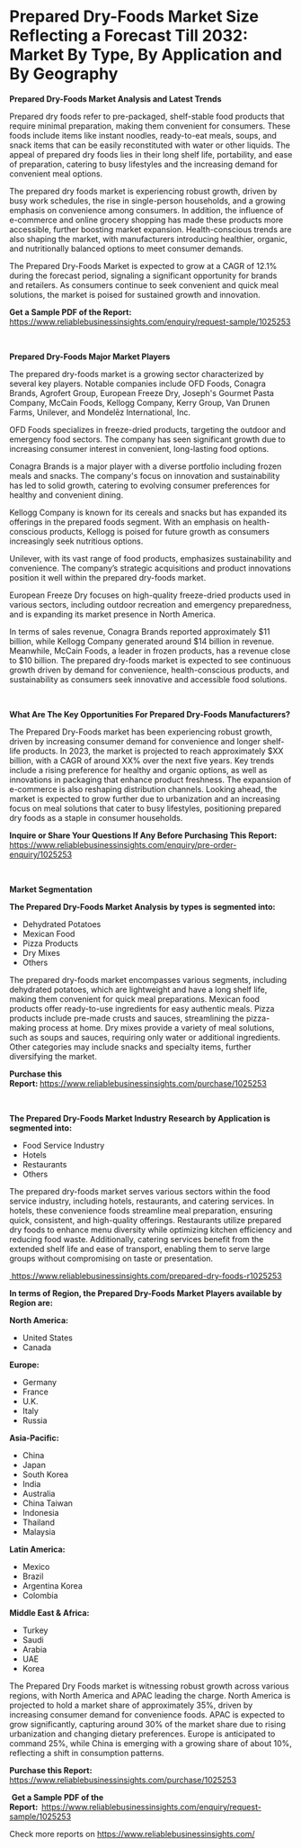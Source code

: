 <p><h1>Prepared Dry-Foods Market Size Reflecting a Forecast Till 2032: Market By Type, By Application and By Geography</h1></p><p><strong>Prepared Dry-Foods Market Analysis and Latest Trends</strong></p>
<p><p>Prepared dry foods refer to pre-packaged, shelf-stable food products that require minimal preparation, making them convenient for consumers. These foods include items like instant noodles, ready-to-eat meals, soups, and snack items that can be easily reconstituted with water or other liquids. The appeal of prepared dry foods lies in their long shelf life, portability, and ease of preparation, catering to busy lifestyles and the increasing demand for convenient meal options.</p><p>The prepared dry foods market is experiencing robust growth, driven by busy work schedules, the rise in single-person households, and a growing emphasis on convenience among consumers. In addition, the influence of e-commerce and online grocery shopping has made these products more accessible, further boosting market expansion. Health-conscious trends are also shaping the market, with manufacturers introducing healthier, organic, and nutritionally balanced options to meet consumer demands.</p><p>The Prepared Dry-Foods Market is expected to grow at a CAGR of 12.1% during the forecast period, signaling a significant opportunity for brands and retailers. As consumers continue to seek convenient and quick meal solutions, the market is poised for sustained growth and innovation.</p></p>
<p><strong>Get a Sample PDF of the Report:&nbsp;</strong> <a href="https://www.reliablebusinessinsights.com/enquiry/request-sample/1025253?utm_campaign=3356&utm_medium=2&utm_source=Github&utm_content=ia&utm_term=07042025&utm_id=prepared-dry-foods">https://www.reliablebusinessinsights.com/enquiry/request-sample/1025253</a></p>
<p>&nbsp;</p>
<p><strong>Prepared Dry-Foods Major Market Players</strong></p>
<p><p>The prepared dry-foods market is a growing sector characterized by several key players. Notable companies include OFD Foods, Conagra Brands, Agrofert Group, European Freeze Dry, Joseph's Gourmet Pasta Company, McCain Foods, Kellogg Company, Kerry Group, Van Drunen Farms, Unilever, and Mondelēz International, Inc.</p><p>OFD Foods specializes in freeze-dried products, targeting the outdoor and emergency food sectors. The company has seen significant growth due to increasing consumer interest in convenient, long-lasting food options.</p><p>Conagra Brands is a major player with a diverse portfolio including frozen meals and snacks. The company's focus on innovation and sustainability has led to solid growth, catering to evolving consumer preferences for healthy and convenient dining.</p><p>Kellogg Company is known for its cereals and snacks but has expanded its offerings in the prepared foods segment. With an emphasis on health-conscious products, Kellogg is poised for future growth as consumers increasingly seek nutritious options.</p><p>Unilever, with its vast range of food products, emphasizes sustainability and convenience. The company’s strategic acquisitions and product innovations position it well within the prepared dry-foods market.</p><p>European Freeze Dry focuses on high-quality freeze-dried products used in various sectors, including outdoor recreation and emergency preparedness, and is expanding its market presence in North America.</p><p>In terms of sales revenue, Conagra Brands reported approximately $11 billion, while Kellogg Company generated around $14 billion in revenue. Meanwhile, McCain Foods, a leader in frozen products, has a revenue close to $10 billion. The prepared dry-foods market is expected to see continuous growth driven by demand for convenience, health-conscious products, and sustainability as consumers seek innovative and accessible food solutions.</p></p>
<p>&nbsp;</p>
<p><strong>What Are The Key Opportunities For Prepared Dry-Foods Manufacturers?</strong></p>
<p><p>The Prepared Dry-Foods market has been experiencing robust growth, driven by increasing consumer demand for convenience and longer shelf-life products. In 2023, the market is projected to reach approximately $XX billion, with a CAGR of around XX% over the next five years. Key trends include a rising preference for healthy and organic options, as well as innovations in packaging that enhance product freshness. The expansion of e-commerce is also reshaping distribution channels. Looking ahead, the market is expected to grow further due to urbanization and an increasing focus on meal solutions that cater to busy lifestyles, positioning prepared dry foods as a staple in consumer households.</p></p>
<p><strong>Inquire or Share Your Questions If Any Before Purchasing This Report:</strong> <a href="https://www.reliablebusinessinsights.com/enquiry/pre-order-enquiry/1025253?utm_campaign=3356&utm_medium=2&utm_source=Github&utm_content=ia&utm_term=07042025&utm_id=prepared-dry-foods">https://www.reliablebusinessinsights.com/enquiry/pre-order-enquiry/1025253</a></p>
<p>&nbsp;</p>
<p><strong>Market Segmentation</strong></p>
<p><strong>The Prepared Dry-Foods Market Analysis by types is segmented into:</strong></p>
<p><ul><li>Dehydrated Potatoes</li><li>Mexican Food</li><li>Pizza Products</li><li>Dry Mixes</li><li>Others</li></ul></p>
<p><p>The prepared dry-foods market encompasses various segments, including dehydrated potatoes, which are lightweight and have a long shelf life, making them convenient for quick meal preparations. Mexican food products offer ready-to-use ingredients for easy authentic meals. Pizza products include pre-made crusts and sauces, streamlining the pizza-making process at home. Dry mixes provide a variety of meal solutions, such as soups and sauces, requiring only water or additional ingredients. Other categories may include snacks and specialty items, further diversifying the market.</p></p>
<p><strong>Purchase this Report:&nbsp;</strong><a href="https://www.reliablebusinessinsights.com/purchase/1025253?utm_campaign=3356&utm_medium=2&utm_source=Github&utm_content=ia&utm_term=07042025&utm_id=prepared-dry-foods">https://www.reliablebusinessinsights.com/purchase/1025253</a></p>
<p>&nbsp;</p>
<p><strong>The Prepared Dry-Foods Market Industry Research by Application is segmented into:</strong></p>
<p><ul><li>Food Service Industry</li><li>Hotels</li><li>Restaurants</li><li>Others</li></ul></p>
<p><p>The prepared dry-foods market serves various sectors within the food service industry, including hotels, restaurants, and catering services. In hotels, these convenience foods streamline meal preparation, ensuring quick, consistent, and high-quality offerings. Restaurants utilize prepared dry foods to enhance menu diversity while optimizing kitchen efficiency and reducing food waste. Additionally, catering services benefit from the extended shelf life and ease of transport, enabling them to serve large groups without compromising on taste or presentation.</p></p>
<p><a href="https://www.reliablebusinessinsights.com/prepared-dry-foods-r1025253?utm_campaign=3356&utm_medium=2&utm_source=Github&utm_content=ia&utm_term=07042025&utm_id=prepared-dry-foods">&nbsp;https://www.reliablebusinessinsights.com/prepared-dry-foods-r1025253</a></p>
<p><strong>In terms of Region, the Prepared Dry-Foods Market Players available by Region are:</strong></p>
<p>
    <p> <strong> North America: </strong>
        <ul>
            <li>United States</li>
            <li>Canada</li>
        </ul>
        </p> 
    <p> <strong> Europe: </strong>
        <ul>
            <li>Germany</li>
            <li>France</li>
            <li>U.K.</li>
            <li>Italy</li>
            <li>Russia</li>
        </ul>
        </p> 
    <p> <strong> Asia-Pacific: </strong>
        <ul>
            <li>China</li>
            <li>Japan</li>
            <li>South Korea</li>
            <li>India</li>
            <li>Australia</li>
            <li>China Taiwan</li>
            <li>Indonesia</li>
            <li>Thailand</li>
            <li>Malaysia</li>
        </ul>
        </p> 
    <p> <strong> Latin America: </strong>
        <ul>
            <li>Mexico</li>
            <li>Brazil</li>
            <li>Argentina Korea</li>
            <li>Colombia</li>
        </ul>
        </p> 
    <p> <strong> Middle East & Africa: </strong>
        <ul>
            <li>Turkey</li>
            <li>Saudi</li>
            <li>Arabia</li>
            <li>UAE</li>
            <li>Korea</li>
        </ul>
    </p>
    </p>
<p><p>The Prepared Dry Foods market is witnessing robust growth across various regions, with North America and APAC leading the charge. North America is projected to hold a market share of approximately 35%, driven by increasing consumer demand for convenience foods. APAC is expected to grow significantly, capturing around 30% of the market share due to rising urbanization and changing dietary preferences. Europe is anticipated to command 25%, while China is emerging with a growing share of about 10%, reflecting a shift in consumption patterns.</p></p>
<p><strong>Purchase this Report: </strong><a href="https://www.reliablebusinessinsights.com/purchase/1025253?utm_campaign=3356&utm_medium=2&utm_source=Github&utm_content=ia&utm_term=07042025&utm_id=prepared-dry-foods">https://www.reliablebusinessinsights.com/purchase/1025253</a></p>
<p>&nbsp;<strong>Get a Sample PDF of the Report:&nbsp;&nbsp;</strong><a href="https://www.reliablebusinessinsights.com/enquiry/request-sample/1025253?utm_campaign=3356&utm_medium=2&utm_source=Github&utm_content=ia&utm_term=07042025&utm_id=prepared-dry-foods">https://www.reliablebusinessinsights.com/enquiry/request-sample/1025253</a></p>
<p><strong></strong></p>
<p>Check more reports on <a href="https://www.reliablebusinessinsights.com/?utm_campaign=3356&utm_medium=2&utm_source=Github&utm_content=ia&utm_term=07042025&utm_id=prepared-dry-foods">https://www.reliablebusinessinsights.com/</a></p>